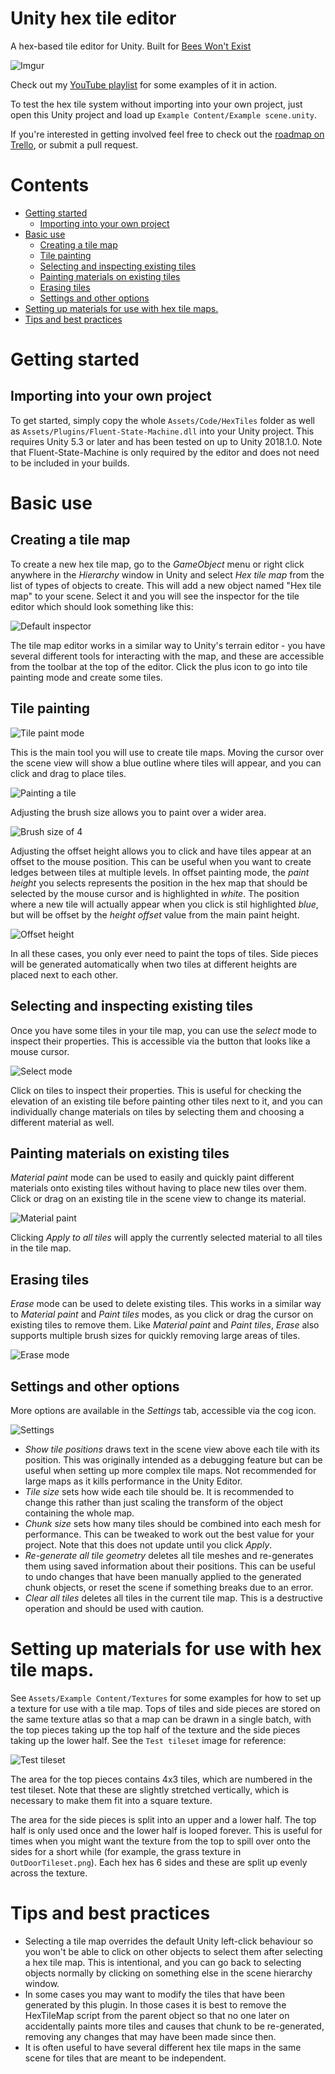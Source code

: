 # Unity hex tile editor

A hex-based tile editor for Unity. Built for [Bees Won't Exist](http://honeyvalegames.com/bees-wont-exist/)

![Imgur](http://i.imgur.com/gEB4P5D.png)

Check out my [YouTube playlist](https://www.youtube.com/playlist?list=PLvydZeK3xG9hFWaunAdrvl7W_ExOquTcA) for some examples of it in action.

To test the hex tile system without importing into your own project, just open this Unity project and load up `Example Content/Example scene.unity`.

If you're interested in getting involved feel free to check out the [roadmap on Trello](https://trello.com/b/WkukdhHq/hex-tile-editor), or submit a pull request.  

# Contents
<!-- START doctoc generated TOC please keep comment here to allow auto update -->
<!-- DON'T EDIT THIS SECTION, INSTEAD RE-RUN doctoc TO UPDATE -->
<!-- END doctoc -->

- [Getting started](#getting-started)
  - [Importing into your own project](#importing-into-your-own-project)
- [Basic use](#basic-use)
  - [Creating a tile map](#creating-a-tile-map)
  - [Tile painting](#tile-painting)
  - [Selecting and inspecting existing tiles](#selecting-and-inspecting-existing-tiles)
  - [Painting materials on existing tiles](#painting-materials-on-existing-tiles)
  - [Erasing tiles](#erasing-tiles)
  - [Settings and other options](#settings-and-other-options)
- [Setting up materials for use with hex tile maps.](#setting-up-materials-for-use-with-hex-tile-maps)
- [Tips and best practices](#tips-and-best-practices)

<!-- END doctoc generated TOC please keep comment here to allow auto update -->

# Getting started
## Importing into your own project
To get started, simply copy the whole `Assets/Code/HexTiles` folder as well as `Assets/Plugins/Fluent-State-Machine.dll` into your Unity project. This requires Unity 5.3 or later and has been tested on up to Unity 2018.1.0. Note that Fluent-State-Machine is only required by the editor and does not need to be included in your builds.

# Basic use
## Creating a tile map
To create a new hex tile map, go to the _GameObject_ menu or right click anywhere in the _Hierarchy_ window in Unity and select _Hex tile map_ from the list of types of objects to create. This will add a new object named "Hex tile map" to your scene. Select it and you will see the inspector for the tile editor which should look something like this:

![Default inspector](Documentation/Default-inspector.png)

The tile map editor works in a similar way to Unity's terrain editor - you have several different tools for interacting with the map, and these are accessible from the toolbar at the top of the editor. Click the plus icon to go into tile painting mode and create some tiles.

## Tile painting

![Tile paint mode](Documentation/Tile-paint.png)

This is the main tool you will use to create tile maps. Moving the cursor over the scene view will show a blue outline where tiles will appear, and you can click and drag to place tiles. 

![Painting a tile](Documentation/Tile-paint-scene.png)

Adjusting the brush size allows you to paint over a wider area. 

![Brush size of 4](Documentation/brush-size.png)

Adjusting the offset height allows you to click and have tiles appear at an offset to the mouse position. This can be useful when you want to create ledges between tiles at multiple levels. In offset painting mode, the _paint height_ you selects represents the position in the hex map that should be selected by the mouse cursor and is highlighted in _white_. The position where a new tile will actually appear when you click is stil highlighted _blue_, but will be offset by the _height offset_ value from the main paint height. 

![Offset height](Documentation/Offset-height.png)

In all these cases, you only ever need to paint the tops of tiles. Side pieces will be generated automatically when two tiles at different heights are placed next to each other. 

## Selecting and inspecting existing tiles

Once you have some tiles in your tile map, you can use the _select_ mode to inspect their properties. This is accessible via the button that looks like a mouse cursor.

![Select mode](Documentation/Select-mode.png)

Click on tiles to inspect their properties. This is useful for checking the elevation of an existing tile before painting other tiles next to it, and you can individually change materials on tiles by selecting them and choosing a different material as well.

##  Painting materials on existing tiles
_Material paint_ mode can be used to easily and quickly paint different materials onto existing tiles without having to place new tiles over them. Click or drag on an existing tile in the scene view to change its material.

![Material paint](Documentation/Material-paint.png)

Clicking _Apply to all tiles_ will apply the currently selected material to all tiles in the tile map.

## Erasing tiles
_Erase_ mode can be used to delete existing tiles. This works in a similar way to _Material paint_ and _Paint tiles_ modes, as you click or drag the cursor on existing tiles to remove them. Like _Material paint_ and _Paint tiles_, _Erase_ also supports multiple brush sizes for quickly removing large areas of tiles. 

![Erase mode](Documentation/Erase.png)

## Settings and other options
More options are available in the _Settings_ tab, accessible via the cog icon.

![Settings](Documentation/Settings.png)

 - _Show tile positions_ draws text in the scene view above each tile with its position. This was originally intended as a debugging feature but can be useful when setting up more complex tile maps. Not recommended for large maps as it kills performance in the Unity Editor. 
 - _Tile size_ sets how wide each tile should be. It is recommended to change this rather than just scaling the transform of the object containing the whole map. 
 - _Chunk size_ sets how many tiles should be combined into each mesh for performance. This can be tweaked to work out the best value for your project. Note that this does not update until you click _Apply_.
 - _Re-generate all tile geometry_ deletes all tile meshes and re-generates them using saved information about their positions. This can be useful to undo changes that have been manually applied to the generated chunk objects, or reset the scene if something breaks due to an error.
 - _Clear all tiles_ deletes all tiles in the current tile map. This is a destructive operation and should be used with caution. 

# Setting up materials for use with hex tile maps.
See `Assets/Example Content/Textures` for some examples for how to set up a texture for use with a tile map. Tops of tiles and side pieces are stored on the same texture atlas so that a map can be drawn in a single batch, with the top pieces taking up the top half of the texture and the side pieces taking up the lower half. See the `Test tileset` image for reference:

![Test tileset](Assets/Example%20Content/Textures/Test%20tileset.png)

The area for the top pieces contains 4x3 tiles, which are numbered in the test tileset. Note that these are slightly stretched vertically, which is necessary to make them fit into a square texture. 

The area for the side pieces is split into an upper and a lower half. The top half is only used once and the lower half is looped forever. This is useful for times when you might want the texture from the top to spill over onto the sides for a short while (for example, the grass texture in `OutDoorTileset.png`). Each hex has 6 sides and these are split up evenly across the texture.

# Tips and best practices
 - Selecting a tile map overrides the default Unity left-click behaviour so you won't be able to click on other objects to select them after selecting a hex tile map. This is intentional, and you can go back to selecting objects normally by clicking on something else in the scene hierarchy window.
 - In some cases you may want to modify the tiles that have been generated by this plugin. In those cases it is best to remove the HexTileMap script from the parent object so that no one later on accidentally paints more tiles and causes that chunk to be re-generated, removing any changes that may have been made since then.
 - It is often useful to have several different hex tile maps in the same scene for tiles that are meant to be independent.

